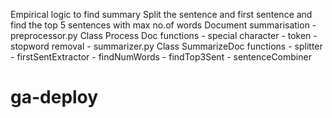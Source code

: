 Empirical logic to find summary
Split the sentence and first sentence and find the top 5 sentences with max no.of words
Document summarisation
	- preprocessor.py
		Class Process Doc
	  		functions
	  		- special character
	  		- token
	  	- stopword removal
   	- summarizer.py
		Class SummarizeDoc
			functions
	  		- splitter
	  		- firstSentExtractor
	  		- findNumWords
	  		- findTop3Sent
	  		- sentenceCombiner 
# ga-deploy
